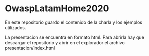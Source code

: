 # OwaspLatamHome2020

En este repositorio guardo el contenido de la charla y los ejemplos utilizados.

La presentacion se encuentra en formato html. Para abrirla hay que descargar el repositorio y abrir en el explorador el archivo  presentacion/index.html
